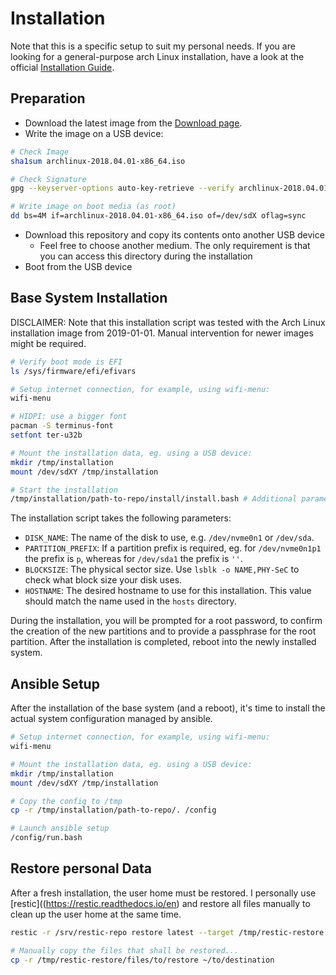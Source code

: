 # Installation

Note that this is a specific setup to suit my personal needs.
If you are looking for a general-purpose arch Linux installation, have a look at the official [Installation Guide](https://wiki.archlinux.org/index.php/installation_guide).

## Preparation

- Download the latest image from the [Download page](https://www.archlinux.org/download/).
- Write the image on a USB device:

```bash
# Check Image
sha1sum archlinux-2018.04.01-x86_64.iso

# Check Signature
gpg --keyserver-options auto-key-retrieve --verify archlinux-2018.04.01-x86_64.iso.sig

# Write image on boot media (as root)
dd bs=4M if=archlinux-2018.04.01-x86_64.iso of=/dev/sdX oflag=sync
```

- Download this repository and copy its contents onto another USB device
  - Feel free to choose another medium. The only requirement is that you can access this directory during the installation
- Boot from the USB device

## Base System Installation

DISCLAIMER: Note that this installation script was tested with the Arch Linux installation image from 2019-01-01. Manual intervention for newer images might be required.

```bash
# Verify boot mode is EFI
ls /sys/firmware/efi/efivars

# Setup internet connection, for example, using wifi-menu:
wifi-menu

# HIDPI: use a bigger font
pacman -S terminus-font
setfont ter-u32b

# Mount the installation data, eg. using a USB device:
mkdir /tmp/installation
mount /dev/sdXY /tmp/installation

# Start the installation
/tmp/installation/path-to-repo/install/install.bash # Additional parameters required, see below
```

The installation script takes the following parameters:

- `DISK_NAME`: The name of the disk to use, e.g. `/dev/nvme0n1` or `/dev/sda`.
- `PARTITION_PREFIX`: If a partition prefix is required, eg. for `/dev/nvme0n1p1` the prefix is `p`, whereas for `/dev/sda1` the prefix is `''`.
- `BLOCKSIZE`: The physical sector size. Use `lsblk -o NAME,PHY-SeC` to check what block size your disk uses.
- `HOSTNAME`: The desired hostname to use for this installation. This value should match the name used in the `hosts` directory.

During the installation, you will be prompted for a root password, to confirm the creation of the new partitions and to provide a passphrase for the root partition. After the installation is completed, reboot into the newly installed system.

## Ansible Setup

After the installation of the base system (and a reboot), it's time to install the actual system configuration managed by ansible.

```bash
# Setup internet connection, for example, using wifi-menu:
wifi-menu

# Mount the installation data, eg. using a USB device:
mkdir /tmp/installation
mount /dev/sdXY /tmp/installation

# Copy the config to /tmp
cp -r /tmp/installation/path-to-repo/. /config

# Launch ansible setup
/config/run.bash
```

## Restore personal Data

After a fresh installation, the user home must be restored. I personally use [restic]((https://restic.readthedocs.io/en) and restore all files manually to clean up the user home at the same time.

```bash
restic -r /srv/restic-repo restore latest --target /tmp/restic-restore

# Manually copy the files that shall be restored...
cp -r /tmp/restic-restore/files/to/restore ~/to/destination
```
